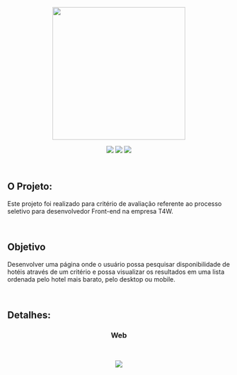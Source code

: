 <p align="center">
<img src="https://user-images.githubusercontent.com/60788150/95809188-94980680-0ce4-11eb-883f-291894451244.jpg" width="300">
</p>

<p align="center">
<img src="https://img.shields.io/github/languages/count/ViniciusDelmondes/Cangooroo">  <img src="https://img.shields.io/github/last-commit/ViniciusDelmondes/Cangooroo"> <img src="https://img.shields.io/github/languages/top/ViniciusDelmondes/Cangooroo">
</p>

</br>

<h2>
O Projeto:
</h2>
<p>
Este projeto foi realizado para critério de avaliação referente ao processo seletivo para desenvolvedor Front-end na empresa T4W.
</p>

</br>

<h2>
Objetivo
</h2>
<p>
Desenvolver uma página onde o usuário possa pesquisar disponibilidade de hotéis através de um critério e possa visualizar os resultados em uma lista ordenada pelo hotel mais barato, pelo desktop ou mobile.</p>

</br>

<h2>
Detalhes:
</h2>
<h3 align="center"> Web </h3>
<br/>
<p align="center">
 <img src="https://user-images.githubusercontent.com/60788150/95810340-1b4de300-0ce7-11eb-939f-845823d3918d.PNG" >
</p>
